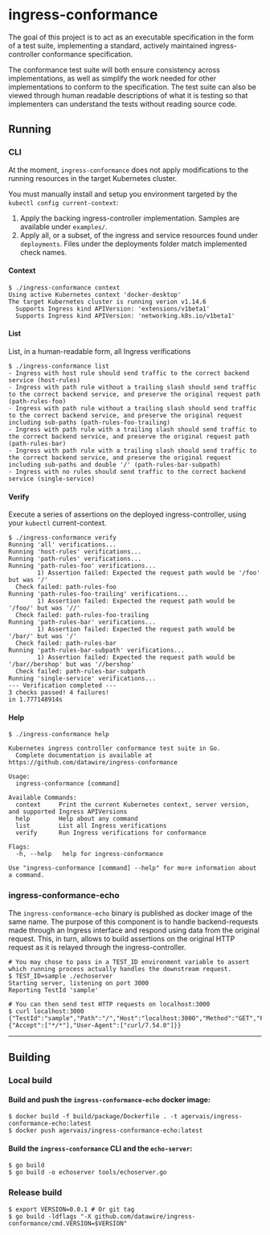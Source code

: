 # ingress-conformance

The goal of this project is to act as an executable specification in the form of a test suite, implementing a standard, actively maintained ingress-controller conformance specification.

The conformance test suite will both ensure consistency across implementations, as well as simplify the work needed for other implementations to conform to the specification. The test suite can also be viewed through human readable descriptions of what it is testing so that implementers can understand the tests without reading source code.

## Running

### CLI

At the moment, `ingress-conformance` does not apply modifications to the running resources in the target Kubernetes cluster.

You must manually install and setup you environment targeted by the `kubectl config current-context`:
1. Apply the backing ingress-controller implementation. Samples are available under `examples/`.
1. Apply all, or a subset, of the ingress and service resources found under `deployments`. Files under the deployments folder match implemented check names.

#### Context

```
$ ./ingress-conformance context
Using active Kubernetes context 'docker-desktop'
The target Kubernetes cluster is running verion v1.14.6
  Supports Ingress kind APIVersion: 'extensions/v1beta1'
  Supports Ingress kind APIVersion: 'networking.k8s.io/v1beta1'
```

#### List

List, in a human-readable form, all Ingress verifications
```
$ ./ingress-conformance list
- Ingress with host rule should send traffic to the correct backend service (host-rules)
- Ingress with path rule without a trailing slash should send traffic to the correct backend service, and preserve the original request path (path-rules-foo)
- Ingress with path rule without a trailing slash should send traffic to the correct backend service, and preserve the original request including sub-paths (path-rules-foo-trailing)
- Ingress with path rule with a trailing slash should send traffic to the correct backend service, and preserve the original request path (path-rules-bar)
- Ingress with path rule with a trailing slash should send traffic to the correct backend service, and preserve the original request including sub-paths and double '/' (path-rules-bar-subpath)
- Ingress with no rules should send traffic to the correct backend service (single-service)
```

#### Verify

Execute a series of assertions on the deployed ingress-controller, using your `kubectl` current-context.
```
$ ./ingress-conformance verify
Running 'all' verifications...
Running 'host-rules' verifications...
Running 'path-rules' verifications...
Running 'path-rules-foo' verifications...
        1) Assertion failed: Expected the request path would be '/foo' but was '/'
  Check failed: path-rules-foo
Running 'path-rules-foo-trailing' verifications...
        1) Assertion failed: Expected the request path would be '/foo/' but was '//'
  Check failed: path-rules-foo-trailing
Running 'path-rules-bar' verifications...
        1) Assertion failed: Expected the request path would be '/bar/' but was '/'
  Check failed: path-rules-bar
Running 'path-rules-bar-subpath' verifications...
        1) Assertion failed: Expected the request path would be '/bar//bershop' but was '//bershop'
  Check failed: path-rules-bar-subpath
Running 'single-service' verifications...
--- Verification completed ---
3 checks passed! 4 failures!
in 1.777148914s
```

#### Help

```
$ ./ingress-conformance help

Kubernetes ingress controller conformance test suite in Go.
  Complete documentation is available at https://github.com/datawire/ingress-conformance

Usage:
  ingress-conformance [command]

Available Commands:
  context     Print the current Kubernetes context, server version, and supported Ingress APIVersions
  help        Help about any command
  list        List all Ingress verifications
  verify      Run Ingress verifications for conformance

Flags:
  -h, --help   help for ingress-conformance

Use "ingress-conformance [command] --help" for more information about a command.
```

### ingress-conformance-echo

The `ingress-conformance-echo` binary is published as docker image of the same name. The purpose of this component is to handle backend-requests made through an Ingress interface and respond using data from the original request. This, in turn, allows to build assertions on the original HTTP request as it is relayed through the ingress-controller.

```
# You may chose to pass in a TEST_ID environment variable to assert which running process actually handles the downstream request.
$ TEST_ID=sample ./echoserver
Starting server, listening on port 3000
Reporting TestId 'sample'

# You can then send test HTTP requests on localhost:3000
$ curl localhost:3000
{"TestId":"sample","Path":"/","Host":"localhost:3000","Method":"GET","Proto":"HTTP/1.1","Headers":{"Accept":["*/*"],"User-Agent":["curl/7.54.0"]}}
```

---

## Building

### Local build

#### Build and push the `ingress-conformance-echo` docker image:
```console
$ docker build -f build/package/Dockerfile . -t agervais/ingress-conformance-echo:latest
$ docker push agervais/ingress-conformance-echo:latest
```

#### Build the `ingress-conformance` CLI and the `echo-server`:
```console
$ go build
$ go build -o echoserver tools/echoserver.go
```

### Release build

```console
$ export VERSION=0.0.1 # Or git tag
$ go build -ldflags "-X github.com/datawire/ingress-conformance/cmd.VERSION=$VERSION"
```